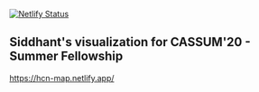 [![Netlify Status](https://api.netlify.com/api/v1/badges/7d79d228-3f0c-48d1-a5c7-e87567ae3233/deploy-status)](https://app.netlify.com/sites/hcn-map/deploys)
## Siddhant's visualization for CASSUM'20 - Summer Fellowship
https://hcn-map.netlify.app/
